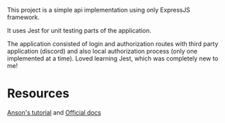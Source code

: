 This project is a simple api implementation using only ExpressJS framework. 

It uses Jest for unit testing parts of the application. 

The application consisted of login and authorization routes with third party application (discord) and also local authorization process (only one implemented at a time).
Loved learning Jest, which was completely new to me!

# Resources

[Anson's tutorial](https://www.youtube.com/playlist?list=PL_cUvD4qzbkwp6pxx27pqgohrsP8v1Wj2) and
[Official docs](https://expressjs.com/en/5x/api.html)
